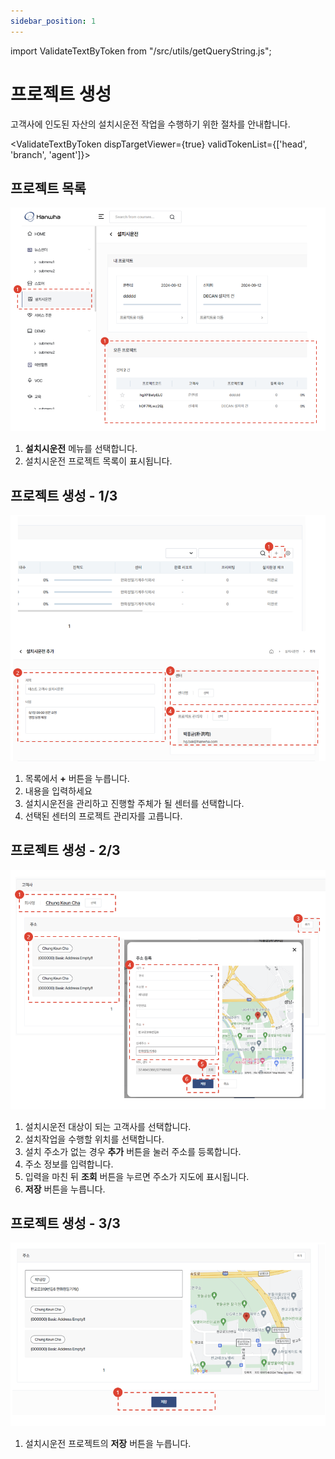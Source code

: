 ```yaml
---
sidebar_position: 1
---
```


import ValidateTextByToken from "/src/utils/getQueryString.js";


# 프로젝트 생성

고객사에 인도된 자산의 설치시운전 작업을 수행하기 위한 절차를 안내합니다.

<ValidateTextByToken dispTargetViewer={true} validTokenList={['head', 'branch', 'agent']}>

## 프로젝트 목록

![001](./img/001.png)

1. **설치시운전** 메뉴를 선택합니다.
1. 설치시운전 프로젝트 목록이 표시됩니다.

## 프로젝트 생성 - 1/3

![002](./img/002.png)

1. 목록에서 **+** 버튼을 누릅니다.
1. 내용을 입력하세요
1. 설치시운전을 관리하고 진행할 주체가 될 센터를 선택합니다.
1. 선택된 센터의 프로젝트 관리자를 고릅니다.

## 프로젝트 생성 - 2/3

![003](./img/003.png)

1. 설치시운전 대상이 되는 고객사를 선택합니다.
1. 설치작업을 수행할 위치를 선택합니다.
1. 설치 주소가 없는 경우 **추가** 버튼을 눌러 주소를 등록합니다.
1. 주소 정보를 입력합니다.
1. 입력을 마친 뒤 **조회** 버튼을 누르면 주소가 지도에 표시됩니다.
1. **저장** 버튼을 누릅니다.

## 프로젝트 생성 - 3/3

![004](./img/004.png)

1. 설치시운전 프로젝트의 **저장** 버튼을 누릅니다.

</ValidateTextByToken>